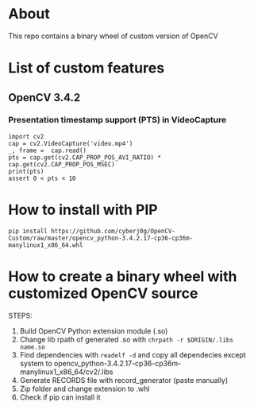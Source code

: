 # About
This repo contains a binary wheel of custom version of OpenCV

# List of custom features
## OpenCV 3.4.2
### Presentation timestamp support (PTS) in VideoCapture
```
import cv2
cap = cv2.VideoCapture('video.mp4')
_, frame =  cap.read()
pts = cap.get(cv2.CAP_PROP_POS_AVI_RATIO) * cap.get(cv2.CAP_PROP_POS_MSEC)
print(pts)
assert 0 < pts < 10
```

# How to install with PIP
```
pip install https://github.com/cyberj0g/OpenCV-Custom/raw/master/opencv_python-3.4.2.17-cp36-cp36m-manylinux1_x86_64.whl
```

# How to create a binary wheel with customized OpenCV source
STEPS:
1. Build OpenCV Python extension module (.so)
2. Change lib rpath of generated .so with `chrpath -r $ORIGIN/.libs name.so`
3. Find dependencies with `readelf -d` and copy all dependecies except system to opencv_python-3.4.2.17-cp36-cp36m-manylinux1_x86_64/cv2/.libs
4. Generate RECORDS file with record_generator (paste manually)
5. Zip folder and change extension to .whl
6. Check if pip can install it
